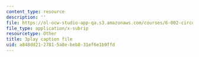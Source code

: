 ```yaml
---
content_type: resource
description: ''
file: https://ol-ocw-studio-app-qa.s3.amazonaws.com/courses/6-002-circuits-and-electronics-spring-2007/a848dd2127815a8ebeb831ef6e1b9ffd_jURSAKBlIZA.vtt
file_type: application/x-subrip
resourcetype: Other
title: 3play caption file
uid: a848dd21-2781-5a8e-beb8-31ef6e1b9ffd
---
```


